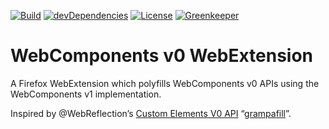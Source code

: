 [![Build](https://travis-ci.com/ExE-Boss/we-wc0.svg?branch=master)](https://travis-ci.com/ExE-Boss/we-wc0)
[![devDependencies](https://img.shields.io/david/dev/ExE-Boss/we-wc0.svg)](https://david-dm.org/ExE-Boss/we-wc0?type=dev)
[![License](https://img.shields.io/github/license/ExE-Boss/we-wc0.svg)](https://github.com/ExE-Boss/we-wc0/blob/master/LICENSE)
[![Greenkeeper](https://badges.greenkeeper.io/ExE-Boss/we-wc0.svg)](https://greenkeeper.io/)

WebComponents v0 WebExtension
=============================

A Firefox WebExtension which polyfills WebComponents v0 APIs using the WebComponents v1 implementation.

Inspired by @WebReflection’s [Custom Elements V0 API](https://github.com/WebReflection/ce-v0)
“[grampafill](https://medium.com/@WebReflection/a-custom-elements-v0-grampafill-dc1319420e9b)”.
